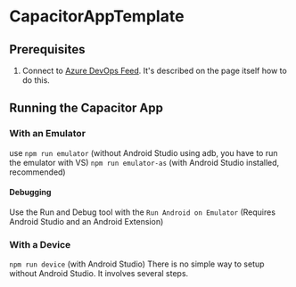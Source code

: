 # CapacitorAppTemplate

## Prerequisites

1. Connect to [Azure DevOps Feed](https://dev.azure.com/infosystem-ag/IS/_packaging?_a=feed&feed=infosystem-npm). It's described on the page itself how to do this.

## Running the Capacitor App

### With an Emulator

use
`npm run emulator` (without Android Studio using adb, you have to run the emulator with VS)
`npm run emulator-as` (with Android Studio installed, recommended)

#### Debugging

Use the Run and Debug tool with the
`Run Android on Emulator` (Requires Android Studio and an Android Extension)

### With a Device

`npm run device` (with Android Studio)
There is no simple way to setup without Android Studio. It involves several steps.
